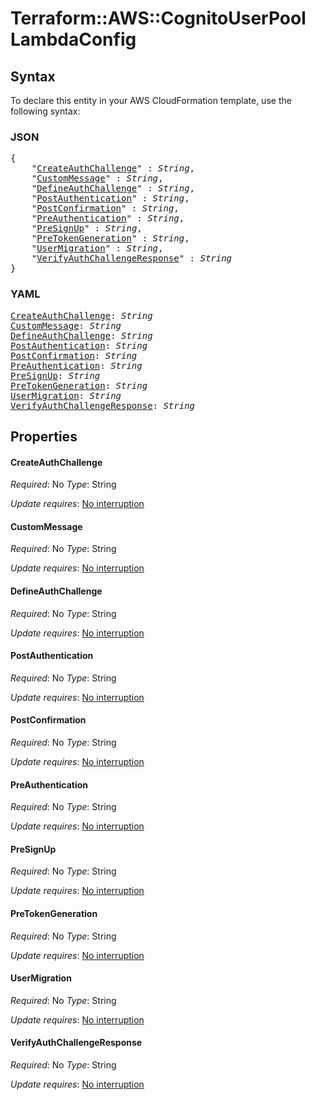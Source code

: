 # Terraform::AWS::CognitoUserPool LambdaConfig

## Syntax

To declare this entity in your AWS CloudFormation template, use the following syntax:

### JSON

<pre>
{
    "<a href="#createauthchallenge" title="CreateAuthChallenge">CreateAuthChallenge</a>" : <i>String</i>,
    "<a href="#custommessage" title="CustomMessage">CustomMessage</a>" : <i>String</i>,
    "<a href="#defineauthchallenge" title="DefineAuthChallenge">DefineAuthChallenge</a>" : <i>String</i>,
    "<a href="#postauthentication" title="PostAuthentication">PostAuthentication</a>" : <i>String</i>,
    "<a href="#postconfirmation" title="PostConfirmation">PostConfirmation</a>" : <i>String</i>,
    "<a href="#preauthentication" title="PreAuthentication">PreAuthentication</a>" : <i>String</i>,
    "<a href="#presignup" title="PreSignUp">PreSignUp</a>" : <i>String</i>,
    "<a href="#pretokengeneration" title="PreTokenGeneration">PreTokenGeneration</a>" : <i>String</i>,
    "<a href="#usermigration" title="UserMigration">UserMigration</a>" : <i>String</i>,
    "<a href="#verifyauthchallengeresponse" title="VerifyAuthChallengeResponse">VerifyAuthChallengeResponse</a>" : <i>String</i>
}
</pre>

### YAML

<pre>
<a href="#createauthchallenge" title="CreateAuthChallenge">CreateAuthChallenge</a>: <i>String</i>
<a href="#custommessage" title="CustomMessage">CustomMessage</a>: <i>String</i>
<a href="#defineauthchallenge" title="DefineAuthChallenge">DefineAuthChallenge</a>: <i>String</i>
<a href="#postauthentication" title="PostAuthentication">PostAuthentication</a>: <i>String</i>
<a href="#postconfirmation" title="PostConfirmation">PostConfirmation</a>: <i>String</i>
<a href="#preauthentication" title="PreAuthentication">PreAuthentication</a>: <i>String</i>
<a href="#presignup" title="PreSignUp">PreSignUp</a>: <i>String</i>
<a href="#pretokengeneration" title="PreTokenGeneration">PreTokenGeneration</a>: <i>String</i>
<a href="#usermigration" title="UserMigration">UserMigration</a>: <i>String</i>
<a href="#verifyauthchallengeresponse" title="VerifyAuthChallengeResponse">VerifyAuthChallengeResponse</a>: <i>String</i>
</pre>

## Properties

#### CreateAuthChallenge

_Required_: No
_Type_: String

_Update requires_: [No interruption](https://docs.aws.amazon.com/AWSCloudFormation/latest/UserGuide/using-cfn-updating-stacks-update-behaviors.html#update-no-interrupt)

#### CustomMessage

_Required_: No
_Type_: String

_Update requires_: [No interruption](https://docs.aws.amazon.com/AWSCloudFormation/latest/UserGuide/using-cfn-updating-stacks-update-behaviors.html#update-no-interrupt)

#### DefineAuthChallenge

_Required_: No
_Type_: String

_Update requires_: [No interruption](https://docs.aws.amazon.com/AWSCloudFormation/latest/UserGuide/using-cfn-updating-stacks-update-behaviors.html#update-no-interrupt)

#### PostAuthentication

_Required_: No
_Type_: String

_Update requires_: [No interruption](https://docs.aws.amazon.com/AWSCloudFormation/latest/UserGuide/using-cfn-updating-stacks-update-behaviors.html#update-no-interrupt)

#### PostConfirmation

_Required_: No
_Type_: String

_Update requires_: [No interruption](https://docs.aws.amazon.com/AWSCloudFormation/latest/UserGuide/using-cfn-updating-stacks-update-behaviors.html#update-no-interrupt)

#### PreAuthentication

_Required_: No
_Type_: String

_Update requires_: [No interruption](https://docs.aws.amazon.com/AWSCloudFormation/latest/UserGuide/using-cfn-updating-stacks-update-behaviors.html#update-no-interrupt)

#### PreSignUp

_Required_: No
_Type_: String

_Update requires_: [No interruption](https://docs.aws.amazon.com/AWSCloudFormation/latest/UserGuide/using-cfn-updating-stacks-update-behaviors.html#update-no-interrupt)

#### PreTokenGeneration

_Required_: No
_Type_: String

_Update requires_: [No interruption](https://docs.aws.amazon.com/AWSCloudFormation/latest/UserGuide/using-cfn-updating-stacks-update-behaviors.html#update-no-interrupt)

#### UserMigration

_Required_: No
_Type_: String

_Update requires_: [No interruption](https://docs.aws.amazon.com/AWSCloudFormation/latest/UserGuide/using-cfn-updating-stacks-update-behaviors.html#update-no-interrupt)

#### VerifyAuthChallengeResponse

_Required_: No
_Type_: String

_Update requires_: [No interruption](https://docs.aws.amazon.com/AWSCloudFormation/latest/UserGuide/using-cfn-updating-stacks-update-behaviors.html#update-no-interrupt)

